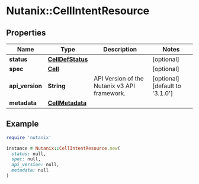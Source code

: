 # Nutanix::CellIntentResource

## Properties

| Name | Type | Description | Notes |
| ---- | ---- | ----------- | ----- |
| **status** | [**CellDefStatus**](CellDefStatus.md) |  | [optional] |
| **spec** | [**Cell**](Cell.md) |  | [optional] |
| **api_version** | **String** | API Version of the Nutanix v3 API framework. | [optional][default to &#39;3.1.0&#39;] |
| **metadata** | [**CellMetadata**](CellMetadata.md) |  |  |

## Example

```ruby
require 'nutanix'

instance = Nutanix::CellIntentResource.new(
  status: null,
  spec: null,
  api_version: null,
  metadata: null
)
```

